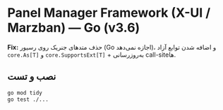 # Panel Manager Framework (X-UI / Marzban) — Go (v3.6)

**Fix:** حذف متدهای جنریک روی رسیور (Go اجازه نمی‌دهد)، و اضافه شدن توابع آزاد `core.As[T]` و `core.SupportsExt[T]` + به‌روزرسانی call-siteها.

## نصب و تست
```bash
go mod tidy
go test ./...
```
